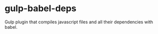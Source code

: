 # gulp-babel-deps

Gulp plugin that compiles javascript files and all their dependencies with babel.

